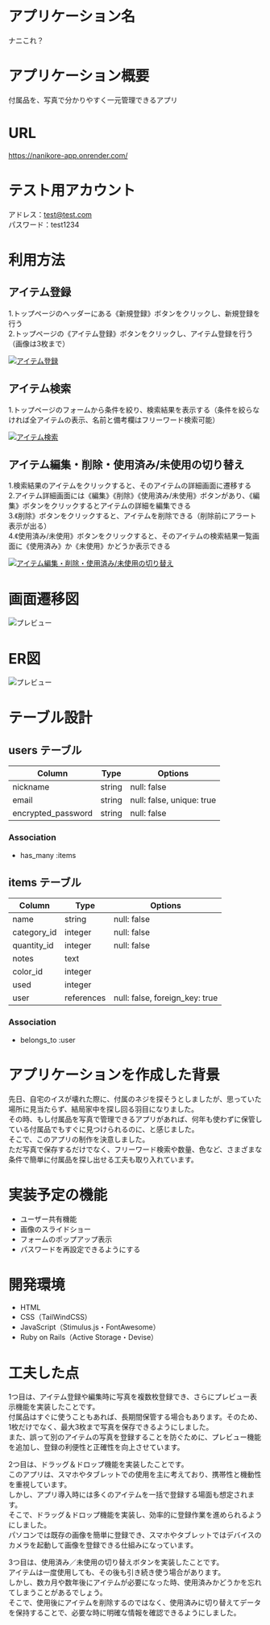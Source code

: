 # アプリケーション名
ナニこれ？

# アプリケーション概要
付属品を、写真で分かりやすく一元管理できるアプリ

# URL

https://nanikore-app.onrender.com/

# テスト用アカウント

アドレス：test@test.com  
パスワード：test1234

# 利用方法
## アイテム登録
1.トップページのヘッダーにある《新規登録》ボタンをクリックし、新規登録を行う  
2.トップページの《アイテム登録》ボタンをクリックし、アイテム登録を行う（画像は3枚まで）

[![アイテム登録](https://github.com/urakawakazuo0301/NaniKore/blob/main/public/images/thumbnail.png)](https://drive.google.com/file/d/1r8XVpcXJibg0BWYTo--skHOtWeXXQ1tj/view?usp=drive_link)

## アイテム検索
1.トップページのフォームから条件を絞り、検索結果を表示する（条件を絞らなければ全アイテムの表示、名前と備考欄はフリーワード検索可能）

[![アイテム検索](https://github.com/urakawakazuo0301/NaniKore/blob/main/public/images/thumbnail.png)](https://drive.google.com/file/d/1vskOWh_JzmYHsHbm-GVWJUAMyBGBvU93/view?usp=sharing)

## アイテム編集・削除・使用済み/未使用の切り替え
1.検索結果のアイテムをクリックすると、そのアイテムの詳細画面に遷移する  
2.アイテム詳細画面には《編集》《削除》《使用済み/未使用》ボタンがあり、《編集》ボタンをクリックするとアイテムの詳細を編集できる  
3.《削除》ボタンをクリックすると、アイテムを削除できる（削除前にアラート表示が出る）  
4.《使用済み/未使用》ボタンをクリックすると、そのアイテムの検索結果一覧画面に《使用済み》か《未使用》かどうか表示できる

[![アイテム編集・削除・使用済み/未使用の切り替え](https://github.com/urakawakazuo0301/NaniKore/blob/main/public/images/thumbnail2.png)](https://drive.google.com/file/d/1KHgJliht1HgJqnzwzXt8kmmEL3MvzD0V/view?usp=sharing)

# 画面遷移図
![プレビュー](./Nanikore1.drawio.svg)

# ER図
![プレビュー](./NaniKore2.drawio.svg)

# テーブル設計

## users テーブル

| Column             | Type   | Options     |
| ------------------ | ------ | ----------- |
| nickname           | string | null: false |
| email              | string | null: false, unique: true |
| encrypted_password | string | null: false |

### Association

 - has_many :items


## items テーブル

| Column            | Type       | Options     |
| ----------        | ---------- | ----------- |
| name              | string     | null: false |
| category_id       | integer    | null: false |
| quantity_id       | integer    | null: false |
| notes             | text       |             |
| color_id          | integer    |             |
| used              | integer    |             |
| user              | references | null: false, foreign_key: true |

### Association

 - belongs_to :user

# アプリケーションを作成した背景

先日、自宅のイスが壊れた際に、付属のネジを探そうとしましたが、思っていた場所に見当たらず、結局家中を探し回る羽目になりました。  
その時、もし付属品を写真で管理できるアプリがあれば、何年も使わずに保管している付属品でもすぐに見つけられるのに、と感じました。  
そこで、このアプリの制作を決意しました。  
ただ写真で保存するだけでなく、フリーワード検索や数量、色など、さまざまな条件で簡単に付属品を探し出せる工夫も取り入れています。

# 実装予定の機能
- ユーザー共有機能
- 画像のスライドショー
- フォームのポップアップ表示
- パスワードを再設定できるようにする

# 開発環境
- HTML
- CSS（TailWindCSS）
- JavaScript（Stimulus.js・FontAwesome）
- Ruby on Rails（Active Storage・Devise）

# 工夫した点
1つ目は、アイテム登録や編集時に写真を複数枚登録でき、さらにプレビュー表示機能を実装したことです。  
付属品はすぐに使うこともあれば、長期間保管する場合もあります。そのため、1枚だけでなく、最大3枚まで写真を保存できるようにしました。  
また、誤って別のアイテムの写真を登録することを防ぐために、プレビュー機能を追加し、登録の利便性と正確性を向上させています。 

2つ目は、ドラッグ＆ドロップ機能を実装したことです。  
このアプリは、スマホやタブレットでの使用を主に考えており、携帯性と機動性を重視しています。  
しかし、アプリ導入時には多くのアイテムを一括で登録する場面も想定されます。  
そこで、ドラッグ＆ドロップ機能を実装し、効率的に登録作業を進められるようにしました。  
パソコンでは既存の画像を簡単に登録でき、スマホやタブレットではデバイスのカメラを起動して画像を登録できる仕組みになっています。

3つ目は、使用済み／未使用の切り替えボタンを実装したことです。  
アイテムは一度使用しても、その後も引き続き使う場合があります。  
しかし、数カ月や数年後にアイテムが必要になった時、使用済みかどうかを忘れてしまうことがあるでしょう。  
そこで、使用後にアイテムを削除するのではなく、使用済みに切り替えてデータを保持することで、必要な時に明確な情報を確認できるようにしました。